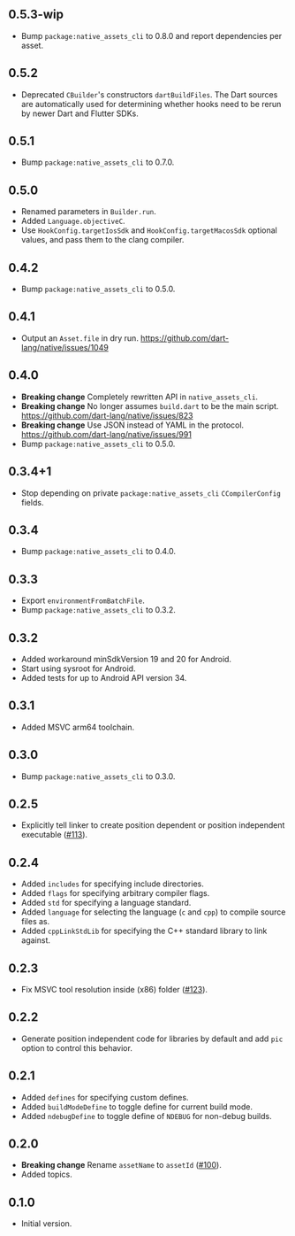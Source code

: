 ## 0.5.3-wip

- Bump `package:native_assets_cli` to 0.8.0 and report dependencies per asset.

## 0.5.2

- Deprecated `CBuilder`'s constructors `dartBuildFiles`. The Dart sources are
  automatically used for determining whether hooks need to be rerun by newer
  Dart and Flutter SDKs.

## 0.5.1

- Bump `package:native_assets_cli` to 0.7.0.

## 0.5.0

- Renamed parameters in `Builder.run`.
- Added `Language.objectiveC`.
- Use `HookConfig.targetIosSdk` and `HookConfig.targetMacosSdk` optional
  values, and pass them to the clang compiler.

## 0.4.2

- Bump `package:native_assets_cli` to 0.5.0.

## 0.4.1

- Output an `Asset.file` in dry run.
  https://github.com/dart-lang/native/issues/1049

## 0.4.0

- **Breaking change** Completely rewritten API in `native_assets_cli`.
- **Breaking change** No longer assumes `build.dart` to be the main script.
  https://github.com/dart-lang/native/issues/823
- **Breaking change** Use JSON instead of YAML in the protocol.
  https://github.com/dart-lang/native/issues/991
- Bump `package:native_assets_cli` to 0.5.0.

## 0.3.4+1

- Stop depending on private `package:native_assets_cli` `CCompilerConfig` fields.

## 0.3.4

- Bump `package:native_assets_cli` to 0.4.0.

## 0.3.3

- Export `environmentFromBatchFile`.
- Bump `package:native_assets_cli` to 0.3.2.

## 0.3.2

- Added workaround minSdkVersion 19 and 20 for Android.
- Start using sysroot for Android.
- Added tests for up to Android API version 34.

## 0.3.1

- Added MSVC arm64 toolchain.

## 0.3.0

- Bump `package:native_assets_cli` to 0.3.0.

## 0.2.5

- Explicitly tell linker to create position dependent or position independent executable
  ([#113](https://github.com/dart-lang/native/issues/133)).

## 0.2.4

- Added `includes` for specifying include directories.
- Added `flags` for specifying arbitrary compiler flags.
- Added `std` for specifying a language standard.
- Added `language` for selecting the language (`c` and `cpp`) to compile source files as.
- Added `cppLinkStdLib` for specifying the C++ standard library to link against.

## 0.2.3

- Fix MSVC tool resolution inside (x86) folder
  ([#123](https://github.com/dart-lang/native/issues/123)).

## 0.2.2

- Generate position independent code for libraries by default and add
  `pic` option to control this behavior.

## 0.2.1

- Added `defines` for specifying custom defines.
- Added `buildModeDefine` to toggle define for current build mode.
- Added `ndebugDefine` to toggle define of `NDEBUG` for non-debug builds.

## 0.2.0

- **Breaking change** Rename `assetName` to `assetId`
  ([#100](https://github.com/dart-lang/native/issues/100)).
- Added topics.

## 0.1.0

- Initial version.
